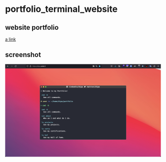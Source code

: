 # portfolio_terminal_website

## website portfolio

[a link](https://dipa.undo.it)

## screenshot

![alt text](https://github.com/dipa96/portfolio_terminal_website/blob/main/demo.png)

